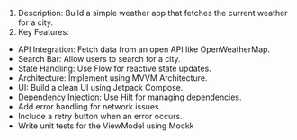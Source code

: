 1. Description: Build a simple weather app that fetches the current weather for a city.
2. Key Features:
 - API Integration: Fetch data from an open API like OpenWeatherMap.
 - Search Bar: Allow users to search for a city.
 - State Handling: Use Flow for reactive state updates.
 - Architecture: Implement using MVVM Architecture.
 - UI: Build a clean UI using Jetpack Compose.
 - Dependency Injection: Use Hilt for managing dependencies.
 - Add error handling for network issues.
 - Include a retry button when an error occurs.
 - Write unit tests for the ViewModel using Mockk
